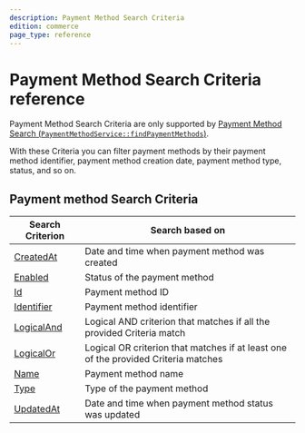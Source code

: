 ```yaml
---
description: Payment Method Search Criteria
edition: commerce
page_type: reference
---
```


# Payment Method Search Criteria reference

Payment Method Search Criteria are only supported by [Payment Method Search (`PaymentMethodService::findPaymentMethods`)](payment_method_api.md#get-multiple-payment-methods).

With these Criteria you can filter payment methods by their payment method identifier, payment method creation date, payment method type, status, and so on.

## Payment method Search Criteria

|Search Criterion|Search based on|
|-----|-----|
|[CreatedAt](payment_method_createdat_criterion.md)|Date and time when payment method was created|
|[Enabled](payment_method_enabled_criterion.md)|Status of the payment method|
|[Id](payment_method_id_criterion.md)|Payment method ID|
|[Identifier](payment_method_identifier_criterion.md)|Payment method identifier|
|[LogicalAnd](payment_method_logicaland_criterion.md)|Logical AND criterion that matches if all the provided Criteria match|
|[LogicalOr](payment_method_logicalor_criterion.md)|Logical OR criterion that matches if at least one of the provided Criteria matches|
|[Name](payment_method_name_criterion.md)|Payment method name|
|[Type](payment_method_type_criterion.md)|Type of the payment method|
|[UpdatedAt](payment_method_updatedat_criterion.md)|Date and time when payment method status was updated|

